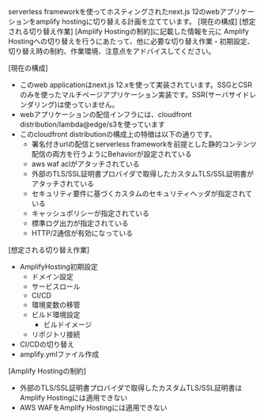 serverless frameworkを使ってホスティングされたnext.js 12のwebアプリケーションをamplify hostingに切り替える計画を立てています。
[現在の構成] [想定される切り替え作業] [Amplify Hostingの制約]に記載した情報を元に
Amplify Hostingへの切り替えを行うにあたって、他に必要な切り替え作業・初期設定、切り替え時の制約、作業環境、注意点をアドバイスしてください。

[現在の構成]

- このweb applicationはnext.js 12.xを使って実装されています。SSGとCSRのみを使ったマルチページアプリケーション実装です。SSR(サーバサイドレンダリング)は使っていません。
- webアプリケーションの配信インフラには、cloudfront distribution/lambda@edge/s3を使っています
- このcloudfront distributionの構成上の特徴は以下の通りです。
  - 署名付きurlの配信とserverless frameworkを前提とした静的コンテンツ配信の両方を行うようにBehaviorが設定されている
  - aws waf aclがアタッチされている
  - 外部のTLS/SSL証明書プロバイダで取得したカスタムTLS/SSL証明書がアタッチされている
  - セキュリティ要件に基づくカスタムのセキュリティヘッダが指定されている
  - キャッシュポリシーが指定されている
  - 標準ログ出力が指定されている
  - HTTP/2通信が有効になっている


[想定される切り替え作業]

- AmplifyHosting初期設定
    - ドメイン設定
    - サービスロール
    - CI/CD
    - 環境変数の移管
    - ビルド環境設定
        - ビルドイメージ
    - リポジトリ接続
- CI/CDの切り替え
- amplify.ymlファイル作成

[Amplify Hostingの制約]
- 外部のTLS/SSL証明書プロバイダで取得したカスタムTLS/SSL証明書はAmplify Hostingには適用できない
- AWS WAFをAmplify Hostingには適用できない
